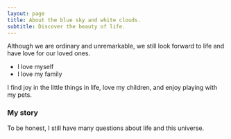 ```yaml
---
layout: page
title: About the blue sky and white clouds.
subtitle: Discover the beauty of life.
---
```


Although we are ordinary and unremarkable, we still look forward to life and have love for our loved ones.

- I love myself 
- I love my family

I find joy in the little things in life, love my children, and enjoy playing with my pets.

### My story

To be honest, I still have many questions about life and this universe.
